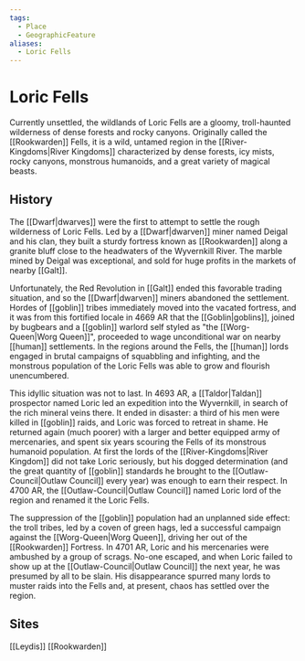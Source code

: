 ```yaml
---
tags:
  - Place
  - GeographicFeature
aliases:
  - Loric Fells
---
```

# Loric Fells
Currently unsettled, the wildlands of Loric Fells are a gloomy, troll-haunted wilderness of dense forests and rocky canyons. Originally called the [[Rookwarden]] Fells, it is a wild, untamed region in the [[River-Kingdoms|River Kingdoms]] characterized by dense forests, icy mists, rocky canyons, monstrous humanoids, and a great variety of magical beasts.

## History
The [[Dwarf|dwarves]] were the first to attempt to settle the rough wilderness of Loric Fells. Led by a [[Dwarf|dwarven]] miner named Deigal and his clan, they built a sturdy fortress known as [[Rookwarden]] along a granite bluff close to the headwaters of the Wyvernkill River. The marble mined by Deigal was exceptional, and sold for huge profits in the markets of nearby [[Galt]].

Unfortunately, the Red Revolution in [[Galt]] ended this favorable trading situation, and so the [[Dwarf|dwarven]] miners abandoned the settlement. Hordes of [[goblin]] tribes immediately moved into the vacated fortress, and it was from this fortified locale in 4669 AR that the [[Goblin|goblins]], joined by bugbears and a [[goblin]] warlord self styled as "the [[Worg-Queen|Worg Queen]]", proceeded to wage unconditional war on nearby [[human]] settlements. In the regions around the Fells, the [[human]] lords engaged in brutal campaigns of squabbling and infighting, and the monstrous population of the Loric Fells was able to grow and flourish unencumbered.

This idyllic situation was not to last. In 4693 AR, a [[Taldor|Taldan]] prospector named Loric led an expedition into the Wyvernkill, in search of the rich mineral veins there. It ended in disaster: a third of his men were killed in [[goblin]] raids, and Loric was forced to retreat in shame. He returned again (much poorer) with a larger and better equipped army of mercenaries, and spent six years scouring the Fells of its monstrous humanoid population. At first the lords of the [[River-Kingdoms|River Kingdom]] did not take Loric seriously, but his dogged determination (and the great quantity of [[goblin]] standards he brought to the [[Outlaw-Council|Outlaw Council]] every year) was enough to earn their respect. In 4700 AR, the [[Outlaw-Council|Outlaw Council]] named Loric lord of the region and renamed it the Loric Fells.

The suppression of the [[goblin]] population had an unplanned side effect: the troll tribes, led by a coven of green hags, led a successful campaign against the [[Worg-Queen|Worg Queen]], driving her out of the [[Rookwarden]] Fortress. In 4701 AR, Loric and his mercenaries were ambushed by a group of scrags. No-one escaped, and when Loric failed to show up at the [[Outlaw-Council|Outlaw Council]] the next year, he was presumed by all to be slain. His disappearance spurred many lords to muster raids into the Fells and, at present, chaos has settled over the region.
## Sites
[[Leydis]]
[[Rookwarden]]